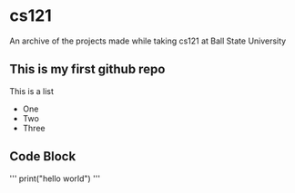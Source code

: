# cs121
An archive of the projects made while taking cs121 at Ball State University


## This is my first github repo

This is a list
* One
* Two
* Three

## Code Block
'''
print("hello world")
'''
